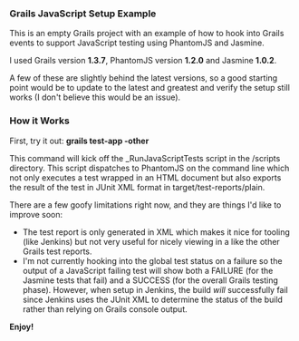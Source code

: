 ### Grails JavaScript Setup Example

This is an empty Grails project with an example of how to hook into Grails events to support JavaScript testing using PhantomJS and Jasmine.

I used Grails version **1.3.7**, PhantomJS version **1.2.0** and Jasmine **1.0.2**.

A few of these are slightly behind the latest versions, so a good starting point would be to update to the latest and greatest and verify the setup still works (I don't believe this would be an issue).

### How it Works
First, try it out: **grails test-app -other**

This command will kick off the _RunJavaScriptTests script in the /scripts directory. This script dispatches to PhantomJS on the command line which not only executes a test wrapped in an HTML document but also exports the result of the test in JUnit XML format in target/test-reports/plain.

There are a few goofy limitations right now, and they are things I'd like to improve soon:

* The test report is only generated in XML which makes it nice for tooling (like Jenkins) but not very useful for nicely viewing in a like the other Grails test reports.
* I'm not currently hooking into the global test status on a failure so the output of a JavaScript failing test will show both a FAILURE (for the Jasmine tests that fail) and a SUCCESS (for the overall Grails testing phase). However, when setup in Jenkins, the build _will_ successfully fail since Jenkins uses the JUnit XML to determine the status of the build rather than relying on Grails console output.

**Enjoy!**